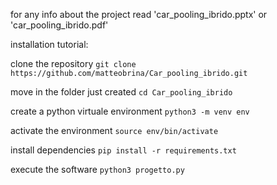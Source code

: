 for any info about the project read 'car_pooling_ibrido.pptx' or 'car_pooling_ibrido.pdf'

installation tutorial:

clone the repository
```git clone https://github.com/matteobrina/Car_pooling_ibrido.git```

move in the folder just created
```cd Car_pooling_ibrido```

create a python virtuale environment
```python3 -m venv env```

activate the environment
```source env/bin/activate```

install dependencies
```pip install -r requirements.txt```

execute the software
```python3 progetto.py```
